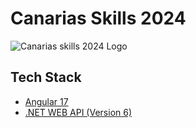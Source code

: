 # Canarias Skills 2024

![Canarias skills 2024 Logo](https://canariasskills.com/wp-content/uploads/2024/02/BANNER-HOME-MIN@2x.png)

## Tech Stack

- [Angular 17](https://angular.dev/)
- [.NET WEB API (Version 6)](https://dotnet.microsoft.com/en-us/apps/aspnet/apis)
